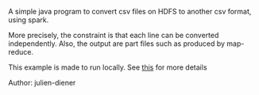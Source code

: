 
A simple java program to convert csv files on HDFS to another csv format, using spark.

More precisely, the constraint is that each line can be converted independently.
Also, the output are part files such as produced by map-reduce.

This example is made to run locally.
See [this](https://spark.apache.org/docs/1.1.1/programming-guide.html#initializing-spark) for more details

Author: julien-diener